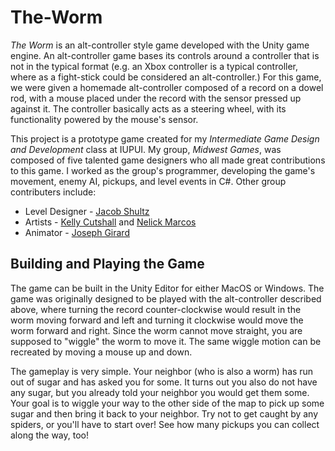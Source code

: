 # The-Worm

_The Worm_ is an alt-controller style game developed with the Unity game engine. An alt-controller game bases its controls around a controller that is not in the typical format (e.g. an Xbox controller is a typical controller, where as a fight-stick could be considered an alt-controller.) For this game, we were given a homemade alt-controller composed of a record on a dowel rod, with a mouse placed under the record with the sensor pressed up against it. The controller basically acts as a steering wheel, with its functionality powered by the mouse's sensor.

This project is a prototype game created for my _Intermediate Game Design and Development_ class at IUPUI. My group, _Midwest Games_, was composed of five talented game designers who all made great contributions to this game. I worked as the group's programmer, developing the game's movement, enemy AI, pickups, and level events in C#. Other group contributers include:
- Level Designer - [Jacob Shultz](https://github.iu.edu/jfshultz)
- Artists - [Kelly Cutshall](https://github.iu.edu/kelcutsh) and [Nelick Marcos](https://github.iu.edu/nmarcos)
- Animator - [Joseph Girard](https://github.iu.edu/joegirar)

## Building and Playing the Game

The game can be built in the Unity Editor for either MacOS or Windows. The game was originally designed to be played with the alt-controller described above, where turning the record counter-clockwise would result in the worm moving forward and left and turning it clockwise would move the worm forward and right. Since the worm cannot move straight, you are supposed to "wiggle" the worm to move it. The same wiggle motion can be recreated by moving a mouse up and down.

The gameplay is very simple. Your neighbor (who is also a worm) has run out of sugar and has asked you for some. It turns out you also do not have any sugar, but you already told your neighbor you would get them some. Your goal is to wiggle your way to the other side of the map to pick up some sugar and then bring it back to your neighbor. Try not to get caught by any spiders, or you'll have to start over! See how many pickups you can collect along the way, too!
